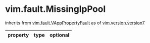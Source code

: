 vim.fault.MissingIpPool
=======================
inherits from [vim.fault.VAppPropertyFault](docs/vim.fault.VAppPropertyFault.md)
as of [vim.version.version7](docs/vim.version.md)

| property | type | optional |
|:---------|:-----|:---------|
